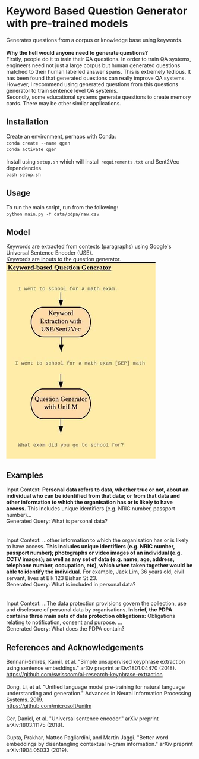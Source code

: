# Keyword Based Question Generator with pre-trained models
Generates questions from a corpus or knowledge base using keywords.  
</br>
__Why the hell would anyone need to generate questions?__  
Firstly, people do it to train their QA questions. In order to train QA systems, engineers need not just a large corpus but human generated questions matched to their human labelled answer spans. This is extremely tedious. It has been found that generated questions can really improve QA systems. However, I recommend using generated questions from this questions generator to train sentence level QA systems.  
Secondly, some educational systems generate questions to create memory cards. There may be other similar applications.  


## Installation  
Create an environment, perhaps with Conda:  
`conda create --name qgen`  
`conda activate qgen`  
</br>
Install using `setup.sh` which will install `requirements.txt` and Sent2Vec dependencies.    
`bash setup.sh`  

## Usage  
To run the main script, run from the following:  
`python main.py -f data/pdpa/raw.csv`  

## Model
Keywords are extracted from contexts (paragraphs) using Google's Universal Sentence Encoder (USE).  
Keywords are inputs to the question generator.  
<img src="img/Keyword Based Question Generator.jpeg">

## Examples
Input Context: __Personal data refers to data, whether true or not, about an individual who can be identified from that data; or from that data and other information to which the organisation has or is likely to have access.__ This includes unique identifiers (e.g. NRIC number, passport number)...
</br>
Generated Query: What is personal data?  
</br>  
Input Context: ...other information to which the organisation has or is likely to have access. __This includes unique identifiers (e.g. NRIC number, passport number); photographs or video images of an individual (e.g. CCTV images); as well as any set of data (e.g. name, age, address, telephone number, occupation, etc), which when taken together would be able to identify the individual.__ For example, Jack Lim, 36 years old, civil servant, lives at Blk 123 Bishan St 23.
</br>
Generated Query: What is included in personal data?  
</br>  
Input Context: ...The data protection provisions govern the collection, use and disclosure of personal data by organisations. __In brief, the PDPA contains three main sets of data protection obligations:__ Obligations relating to notification, consent and purpose. ...
</br>
Generated Query: What does the PDPA contain?  

## References and Acknowledgements
Bennani-Smires, Kamil, et al. "Simple unsupervised keyphrase extraction using sentence embeddings." arXiv preprint arXiv:1801.04470 (2018).  
https://github.com/swisscom/ai-research-keyphrase-extraction  
</br>
Dong, Li, et al. "Unified language model pre-training for natural language understanding and generation." Advances in Neural Information Processing Systems. 2019.  
https://github.com/microsoft/unilm  
</br>
Cer, Daniel, et al. "Universal sentence encoder." arXiv preprint arXiv:1803.11175 (2018).  
</br>
Gupta, Prakhar, Matteo Pagliardini, and Martin Jaggi. "Better word embeddings by disentangling contextual n-gram information." arXiv preprint arXiv:1904.05033 (2019).  